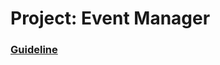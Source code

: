 # Project: Event Manager

### [Guideline](https://www.theodinproject.com/lessons/ruby-event-manager)

